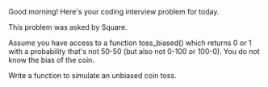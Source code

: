 Good morning! Here's your coding interview problem for today.This problem was asked by Square.Assume you have access to a function toss_biased() which returns 0 or 1 with aprobability that's not 50-50 (but also not 0-100 or 100-0). You do not know thebias of the coin.Write a function to simulate an unbiased coin toss.